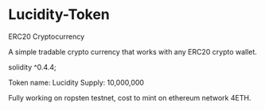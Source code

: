 # Lucidity-Token
ERC20 Cryptocurrency 


A simple tradable crypto currency that works with any ERC20 crypto wallet.

solidity ^0.4.4;

Token name: Lucidity
Supply: 10,000,000 

Fully working on ropsten testnet, cost to mint on ethereum network 4ETH.
